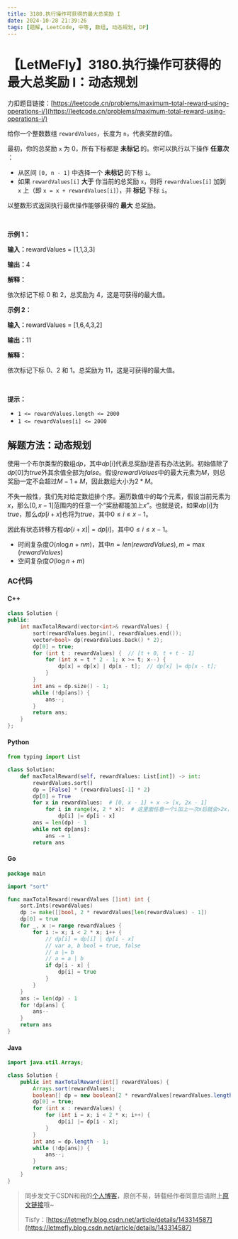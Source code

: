 ```yaml
---
title: 3180.执行操作可获得的最大总奖励 I
date: 2024-10-28 21:39:26
tags: [题解, LeetCode, 中等, 数组, 动态规划, DP]
---
```


# 【LetMeFly】3180.执行操作可获得的最大总奖励 I：动态规划

力扣题目链接：[https://leetcode.cn/problems/maximum-total-reward-using-operations-i/](https://leetcode.cn/problems/maximum-total-reward-using-operations-i/)

<p>给你一个整数数组 <code>rewardValues</code>，长度为 <code>n</code>，代表奖励的值。</p>

<p>最初，你的总奖励 <code>x</code> 为 0，所有下标都是<strong> 未标记 </strong>的。你可以执行以下操作 <strong>任意次 </strong>：</p>

<ul>
	<li>从区间 <code>[0, n - 1]</code> 中选择一个 <strong>未标记 </strong>的下标 <code>i</code>。</li>
	<li>如果 <code>rewardValues[i]</code> <strong>大于</strong> 你当前的总奖励 <code>x</code>，则将 <code>rewardValues[i]</code> 加到 <code>x</code> 上（即 <code>x = x + rewardValues[i]</code>），并<strong> 标记</strong> 下标 <code>i</code>。</li>
</ul>

<p>以整数形式返回执行最优操作能够获得的<strong> 最大</strong><em> </em>总奖励。</p>

<p>&nbsp;</p>

<p><strong class="example">示例 1：</strong></p>

<div class="example-block">
<p><strong>输入：</strong><span class="example-io">rewardValues = [1,1,3,3]</span></p>

<p><strong>输出：</strong><span class="example-io">4</span></p>

<p><strong>解释：</strong></p>

<p>依次标记下标 0 和 2，总奖励为 4，这是可获得的最大值。</p>
</div>

<p><strong class="example">示例 2：</strong></p>

<div class="example-block">
<p><strong>输入：</strong><span class="example-io">rewardValues = [1,6,4,3,2]</span></p>

<p><strong>输出：</strong><span class="example-io">11</span></p>

<p><strong>解释：</strong></p>

<p>依次标记下标 0、2 和 1。总奖励为 11，这是可获得的最大值。</p>
</div>

<p>&nbsp;</p>

<p><strong>提示：</strong></p>

<ul>
	<li><code>1 &lt;= rewardValues.length &lt;= 2000</code></li>
	<li><code>1 &lt;= rewardValues[i] &lt;= 2000</code></li>
</ul>


    
## 解题方法：动态规划

使用一个布尔类型的数组$dp$，其中$dp[i]$代表总奖励$i$是否有办法达到。初始值除了$dp[0]$为$true$外其余值全部为$false$。假设$rewardValues$中的最大元素为$M$，则总奖励一定不会超过$M - 1 + M$，因此数组大小为$2 * M$。

不失一般性，我们先对给定数组排个序。遍历数值中的每个元素，假设当前元素为$x$，那么$[0, x - 1]$范围内的任意一个“奖励都能加上$x$”。也就是说，如果$dp[i]$为$true$，那么$dp[i + x]$也将为$true$，其中$0\leq i\leq x - 1$。

因此有状态转移方程$dp[i + x] |= dp[i]$，其中$0\leq i\leq x - 1$。

+ 时间复杂度$O(n\log n + nm)$，其中$n=len(rewardValues), m = \max(rewardValues)$
+ 空间复杂度$O(\log n + m)$

### AC代码

#### C++

```cpp
class Solution {
public:
    int maxTotalReward(vector<int>& rewardValues) {
        sort(rewardValues.begin(), rewardValues.end());
        vector<bool> dp(rewardValues.back() * 2);
        dp[0] = true;
        for (int t : rewardValues) {  // [t + 0, t + t - 1]
            for (int x = t * 2 - 1; x >= t; x--) {
                dp[x] = dp[x] | dp[x - t];  // dp[x] |= dp[x - t];
            }
        }
        int ans = dp.size() - 1;
        while (!dp[ans]) {
            ans--;
        }
        return ans;
    }
};
```

#### Python

```python
from typing import List

class Solution:
    def maxTotalReward(self, rewardValues: List[int]) -> int:
        rewardValues.sort()
        dp = [False] * (rewardValues[-1] * 2)
        dp[0] = True
        for x in rewardValues:  # [0, x - 1] + x -> [x, 2x - 1]
            for i in range(x, 2 * x):  # 这里面任意一个i加上一次x后就会>2x，因此x不会被计算两次
                dp[i] |= dp[i - x]
        ans = len(dp) - 1
        while not dp[ans]:
            ans -= 1
        return ans
```

#### Go

```go
package main

import "sort"

func maxTotalReward(rewardValues []int) int {
    sort.Ints(rewardValues)
    dp := make([]bool, 2 * rewardValues[len(rewardValues) - 1])
    dp[0] = true
    for _, x := range rewardValues {
        for i := x; i < 2 * x; i++ {
            // dp[i] = dp[i] | dp[i - x]
            // var a, b bool = true, false
            // a |= b
            // a = a | b
            if dp[i - x] {
                dp[i] = true
            }
        }
    }
    ans := len(dp) - 1
    for !dp[ans] {
        ans--
    }
    return ans
}
```

#### Java

```java
import java.util.Arrays;

class Solution {
    public int maxTotalReward(int[] rewardValues) {
        Arrays.sort(rewardValues);
        boolean[] dp = new boolean[2 * rewardValues[rewardValues.length - 1]];
        dp[0] = true;
        for (int x : rewardValues) {
            for (int i = x; i < 2 * x; i++) {
                dp[i] |= dp[i - x];
            }
        }
        int ans = dp.length - 1;
        while (!dp[ans]) {
            ans--;
        }
        return ans;
    }
}
```

> 同步发文于CSDN和我的[个人博客](https://blog.letmefly.xyz/)，原创不易，转载经作者同意后请附上[原文链接](https://blog.letmefly.xyz/2024/10/28/LeetCode%203180.%E6%89%A7%E8%A1%8C%E6%93%8D%E4%BD%9C%E5%8F%AF%E8%8E%B7%E5%BE%97%E7%9A%84%E6%9C%80%E5%A4%A7%E6%80%BB%E5%A5%96%E5%8A%B1I/)哦~
>
> Tisfy：[https://letmefly.blog.csdn.net/article/details/143314587](https://letmefly.blog.csdn.net/article/details/143314587)
